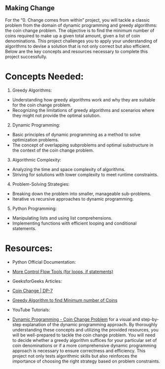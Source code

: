 ## Making Change

For the “0. Change comes from within” project, you will tackle a classic problem from the domain of dynamic programming and greedy algorithms: the coin change problem. The objective is to find the minimum number of coins required to make up a given total amount, given a list of coin denominations. This project challenges you to apply your understanding of algorithms to devise a solution that is not only correct but also efficient. Below are the key concepts and resources necessary to complete this project successfully.

# Concepts Needed:
1. Greedy Algorithms:

* Understanding how greedy algorithms work and why they are suitable for the coin change problem.
* Recognizing the limitations of greedy algorithms and scenarios where they might not provide the optimal solution.
2. Dynamic Programming:

* Basic principles of dynamic programming as a method to solve optimization problems.
* The concept of overlapping subproblems and optimal substructure in the context of the coin change problem.
3. Algorithmic Complexity:

* Analyzing the time and space complexity of algorithms.
* Striving for solutions with lower complexity to meet runtime constraints.
4. Problem-Solving Strategies:

* Breaking down the problem into smaller, manageable sub-problems.
* Iterative vs recursive approaches to dynamic programming.
5. Python Programming:

* Manipulating lists and using list comprehensions.
* Implementing functions with efficient looping and conditional statements.
# Resources:
* Python Official Documentation:

* [More Control Flow Tools (for loops, if statements)](https://docs.python.org/3/tutorial/controlflow.html)
* GeeksforGeeks Articles:

* [Coin Change | DP-7](https://www.geeksforgeeks.org/coin-change-dp-7/)
* [Greedy Algorithm to find Minimum number of Coins](https://www.geeksforgeeks.org/greedy-algorithm-to-find-minimum-number-of-coins/)
* YouTube Tutorials:

* [Dynamic Programming - Coin Change Problem](https://www.youtube.com/watch?v=jgiZlGzXMBw) for a visual and step-by-step explanation of the dynamic programming approach.
By thoroughly understanding these concepts and utilizing the provided resources, you will be well-prepared to tackle the coin change problem. You will need to decide whether a greedy algorithm suffices for your particular set of coin denominations or if a more comprehensive dynamic programming approach is necessary to ensure correctness and efficiency. This project not only tests algorithmic skills but also reinforces the importance of choosing the right strategy based on problem constraints.
